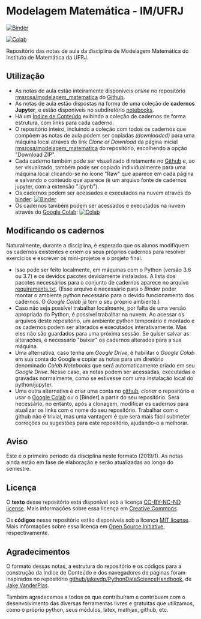 # Modelagem Matemática - IM/UFRJ

[![Binder](https://mybinder.org/badge.svg)](https://mybinder.org/v2/gh/rmsrosa/modelagem_matematica/master?filepath=notebooks%2FIndice.ipynb)

[![Colab](https://colab.research.google.com/assets/colab-badge.svg)](https://colab.research.google.com/github/rmsrosa/modelagem_matematica/blob/master/notebooks/Indice.ipynb)

Repositório das notas de aula da disciplina de Modelagem Matemática do Instituto de Matemática da UFRJ. 

## Utilização

- As notas de aula estão inteiramente disponíveis *online* no repositório [rmsrosa/modelagem_matematica](https://github.com/rmsrosa/modelagem_matematica) do [Github](https://github.com).
- As notas de aula estão dispostas na forma de uma coleção de **cadernos Jupyter**, e estão disponíveis no subdiretório [notebooks](notebooks).
- Há um [Índice de Conteúdo](notebooks/Indice.ipynb) exibindo a coleção de cadernos de forma estrutura, com links para cada caderno.
- O repositório inteiro, incluindo a coleção com todos os cadernos que compõem as notas de aula podem ser copiadas *(downloaded)* para uma máquina local através do link *Clone or Download* da página inicial [rmsrosa/modelagem_matematica](https://github.com/rmsrosa/modelagem_matematica) do repositório, escolhendo a opção "Download ZIP".
- Cada caderno também pode ser visualizado diretamente no [Github](https://github.com) e, ao ser visualizado, também pode ser copiado individualmente para uma máquina local clicando-se no ícone "Raw" que aparece em cada página e salvando o conteúdo que aparece (é um arquivo fonte de cadernos jupyter, com a extensão ".ipynb").
- Os cadernos podem ser acessados e executados na nuvem através do [binder](https://beta.mybinder.org/): [![Binder](https://mybinder.org/badge.svg)](https://mybinder.org/v2/gh/rmsrosa/modelagem_matematica/master?filepath=notebooks%2FIndice.ipynb)
- Os cadernos também podem ser acessados e executados na nuvem através do [Google Colab](http://colab.research.google.com): [![Colab](https://colab.research.google.com/assets/colab-badge.svg)](https://colab.research.google.com/github/rmsrosa/modelagem_matematica/blob/master/notebooks/Indice.ipynb)

## Modificando os cadernos

Naturalmente, durante a disciplina, é esperado que os alunos modifiquem os cadernos existentes e criem os seus próprios cadernos para resolver exercícios e escrever os mini-projetos e o projeto final.

- Isso pode ser feito localmente, em máquinas com o Python (versão 3.6 ou 3.7) e os devidos pacotes devidamente instalados. A lista dos pacotes necessários para o conjunto de cadernos aparece no arquivo [requirements.txt](requirements.txt). (Esse arquivo é necessário para o *Binder* poder montar o ambiente python necessário para o devido funcionamento dos cadernos. O *Google Colab* já tem o seu próprio ambiente.)
- Caso não seja possível trabalhar localmente, por falta de uma versão apropriada do Python, é possível trabalhar na nuvem. Ao acessar os arquivos deste repositório, um ambiente python temporário é montado e os cadernos podem ser alterados e executados interativamente. Mas eles não são guardados para uma próxima sessão. Se quiser salvar as alterações, é necessário "baixar" os cadernos alterados para a sua máquina.
- Uma alternativa, caso tenha um *Google Drive*, é habilitar o *Google Colab* em sua conta do Google e copiar as notas para um diretório denominado *Colab Notebooks* que será automaticamente criado em seu *Google Drive*. Nesse caso, as notas podem ser acessadas, executadas e gravadas normalmente, como se estivesse com uma instalação local do python/jupyter. 
- Uma outra alternativa é criar uma conta no [github](https://github.com), *clonar* o repositório e usar o [Google Colab]() ou o [Binder] a partir do seu repositório. Será necessário, no entanto, após a clonagem, modificar os cadernos para atualizar os links com o nome do seu repositório. Trabalhar com o github não é trivial, mas uma vantagem é que será mais fácil submeter correções ou sugestões para este repositório, ajudando-o a melhorar.

## Aviso

Este é o primeiro período da disciplina neste formato (2019/1). As notas ainda estão em fase de elaboração e serão atualizadas ao longo do semestre.

## Licença

O **texto** desse repositório está disponível sob a licença [CC-BY-NC-ND license](LICENSE-TEXT). Mais informações sobre essa licença em [Creative Commons](https://creativecommons.org/licenses/by-nc-nd/3.0/us/legalcode).

Os **códigos** nesse repositório estão disponíveis sob a licença [MIT license](LICENSE-CODE). Mais informações sobre essa licença em [Open Source Initiative](https://opensource.org/licenses/MIT), respectivamente.

## Agradecimentos

O formato dessas notas, a estrutura do repositório e os códigos para a construção da Índice de Conteúdo e dos navegadores de páginas foram inspirados no repositório [github/jakevdp/PythonDataScienceHandbook](https://github.com/jakevdp/PythonDataScienceHandbook), de [Jake VanderPlas](http://vanderplas.com).

Também agradecemos a todos os que contribuíram e contribuem com o desenvolvimento das diversas ferramentas livres e gratuitas que utilizamos, como o próprio python, seus módulos, latex, mathjax, github, etc.